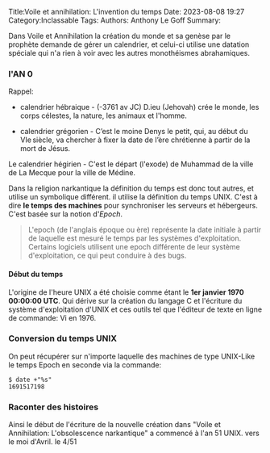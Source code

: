 Title:Voile et annihilation: L'invention du temps
Date: 2023-08-08 19:27
Category:Inclassable
Tags:
Authors: Anthony Le Goff
Summary:

Dans Voile et Annihilation la création du monde et sa genèse par le prophète demande de gérer un calendrier, et celui-ci utilise une datation spéciale qui n'a rien à voir avec les autres monothéismes abrahamiques.

### l'AN 0

Rappel: 

* calendrier hébraique - (-3761 av JC) D.ieu (Jehovah) crée le monde, les corps célestes, la nature, les animaux et l'homme.

* calendrier grégorien -  C’est le moine Denys le petit, qui, au début du VIe siècle, va chercher à fixer la date de l’ère chrétienne à partir de la mort de Jésus.

Le calendrier hégirien - C'est le départ (l'exode) de Muhammad de la ville de La Mecque pour la ville de Médine.


Dans la religion narkantique la définition du temps est donc tout autres, et utilise un symbolique différent. il utilise la définition du temps UNIX. C'est à dire **le temps des machines** pour synchroniser les serveurs et hébergeurs. C'est basée sur la notion d'*Epoch*.

> L'epoch (de l'anglais époque ou ère) représente la date initiale à partir de laquelle est mesuré le temps par les systèmes d'exploitation. Certains logiciels utilisent une epoch différente de leur système d'exploitation, ce qui peut conduire à des bugs.

#### Début du temps

L'origine de l'heure UNIX a été choisie comme étant le **1er janvier 1970 00:00:00 UTC**. Qui dérive sur la création du langage C et l'écriture du système d'exploitation d'UNIX et ces outils tel que l'éditeur de texte en ligne de commande: Vi en 1976.

### Conversion du temps UNIX

On peut récupérer sur n'importe laquelle des machines de type UNIX-Like le temps Epoch en seconde via la commande:

```
$ date +"%s"
1691517198
```

### Raconter des histoires

Ainsi le début de l'écriture de la nouvelle création dans "Voile et Annihilation: L'obsolescence narkantique" a commencé à l'an 51 UNIX. vers le moi d'Avril. le 4/51
